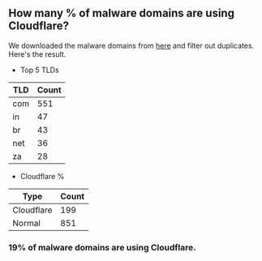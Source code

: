 ## How many % of malware domains are using Cloudflare?


We downloaded the malware domains from [here](https://urlhaus.abuse.ch) and filter out duplicates.
Here's the result.


[//]: # (start replacement)


- Top 5 TLDs

| TLD | Count |
| --- | --- |
| com | 551 |
| in | 47 |
| br | 43 |
| net | 36 |
| za | 28 |


- Cloudflare %

| Type | Count |
| --- | --- |
| Cloudflare | 199 |
| Normal | 851 |


### 19% of malware domains are using Cloudflare.